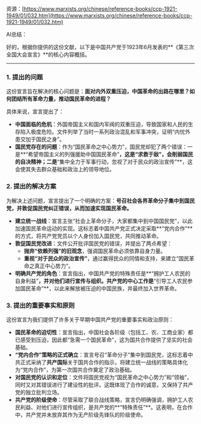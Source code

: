 资源：[https://www.marxists.org/chinese/reference-books/ccp-1921-1949/01/032.htm](https://www.marxists.org/chinese/reference-books/ccp-1921-1949/01/032.htm)



AI总结：

<font style="color:rgb(27, 28, 29);">好的，根据你提供的这份文献，以下是中国共产党于1923年6月发表的**《第三次全国大会宣言》**的核心内容概括。</font>

---

### <font style="color:rgb(27, 28, 29);">1. 提出的问题</font>
<font style="color:rgb(27, 28, 29);">这份宣言旨在解决的核心问题是：</font>**<font style="color:rgb(27, 28, 29);">面对内外双重压迫，中国革命的出路在哪里？如何团结所有革命力量，推动国民革命的进程？</font>**

<font style="color:rgb(27, 28, 29);">具体来说，宣言提出了：</font>

+ **<font style="color:rgb(27, 28, 29);">中国面临的危机</font>**<font style="color:rgb(27, 28, 29);">：外国帝国主义和国内军阀的双重压迫，导致国家和人民的生存陷入极度危险。文件列举了当时一系列政治混乱和军事冲突，证明“内忧外患交加于国民之身”。</font>
+ **<font style="color:rgb(27, 28, 29);">国民党存在的问题</font>**<font style="color:rgb(27, 28, 29);">：作为“国民革命之中心势力”，国民党却犯了两个错误：一是**“希望帝国主义的列强援助中国国民革命”</font>**<font style="color:rgb(27, 28, 29);">，这是“求救于敌”，会削弱国民的自决精神；二是</font>**<font style="color:rgb(27, 28, 29);">“集中全力于军事行动，忽视了对于民众的政治宣传”**，这会使其失去群众基础和政治上的领导地位。</font>

### <font style="color:rgb(27, 28, 29);">2. 提出的解决方案</font>
<font style="color:rgb(27, 28, 29);">为解决上述问题，宣言提出了一个明确的方案：</font>**<font style="color:rgb(27, 28, 29);">号召社会各界革命分子集中到国民党，并敦促国民党纠正错误，从而加速实现国民革命。</font>**

+ **<font style="color:rgb(27, 28, 29);">建立统一战线</font>**<font style="color:rgb(27, 28, 29);">：宣言主张“社会上革命分子，大家都集中到中国国民党”，以此加速国民革命运动的实现。这标志着中国共产党正式决定采取**“党内合作”**的方式，将共产党党员以个人身份加入国民党，共同推动革命。</font>
+ **<font style="color:rgb(27, 28, 29);">敦促国民党改进</font>**<font style="color:rgb(27, 28, 29);">：文件公开批评国民党的错误，并提出了两点希望：</font>
    - **<font style="color:rgb(27, 28, 29);">抛弃“依赖列强”的旧观念</font>**<font style="color:rgb(27, 28, 29);">，强调国民革命必须依靠自身力量。</font>
    - **<font style="color:rgb(27, 28, 29);">重视“对于民众的政治宣传”</font>**<font style="color:rgb(27, 28, 29);">，通过赢得民众的同情和支持，来建立“国民革命之真正中心势力”。</font>
+ **<font style="color:rgb(27, 28, 29);">明确共产党的角色</font>**<font style="color:rgb(27, 28, 29);">：宣言指出，中国共产党的特殊责任是**“拥护工人农民的自身利益”</font>**<font style="color:rgb(27, 28, 29);">，并对他们进行宣传与组织。共产党的中心工作是</font>**<font style="color:rgb(27, 28, 29);">“引导工人农民参加国民革命”**，以此来解放被压迫的中国民族，并最终加入世界革命。</font>

### <font style="color:rgb(27, 28, 29);">3. 提出的重要事实和原则</font>
<font style="color:rgb(27, 28, 29);">这份宣言为我们提供了许多关于早期中国共产党的重要事实和政治原则：</font>

+ **<font style="color:rgb(27, 28, 29);">国民革命的迫切性</font>**<font style="color:rgb(27, 28, 29);">：宣言指出，中国社会各阶级（包括工、农、工商业家）都已感受到压迫，因此都“急需一个国民革命”，这为国共合作提供了坚实的社会基础。</font>
+ **<font style="color:rgb(27, 28, 29);">“党内合作”策略的正式确立</font>**<font style="color:rgb(27, 28, 29);">：宣言号召“革命分子”集中到国民党，这标志着中共正式采纳了</font>**<font style="color:rgb(27, 28, 29);">共产国际</font>**<font style="color:rgb(27, 28, 29);">关于国共合作的指示，将建立统一战线的策略具体化为“党内合作”，为第一次国共合作奠定了政治基础。</font>
+ **<font style="color:rgb(27, 28, 29);">对国民党的认识和定位</font>**<font style="color:rgb(27, 28, 29);">：文件将国民党视为“国民革命之中心势力”和“领袖”，同时又对其错误进行了建设性的批评。这既体现了合作的诚意，又保持了共产党的独立批判立场。</font>
+ **<font style="color:rgb(27, 28, 29);">共产党的阶级使命</font>**<font style="color:rgb(27, 28, 29);">：尽管采取了联合战线策略，宣言仍明确强调，拥护工人农民利益、对他们进行宣传组织，是共产党的**“特殊责任”**。这表明，在合作中，共产党并未放弃其作为无产阶级先锋队的阶级使命。</font>

